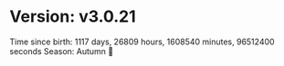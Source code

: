 # Version: v3.0.21
Time since birth: 1117 days, 26809 hours, 1608540 minutes, 96512400 seconds
Season: Autumn 🍁
